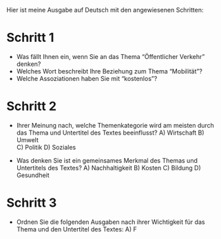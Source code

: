 Hier ist meine Ausgabe auf Deutsch mit den angewiesenen Schritten:

# Schritt 1
- Was fällt Ihnen ein, wenn Sie an das Thema “Öffentlicher Verkehr” denken? 
- Welches Wort beschreibt Ihre Beziehung zum Thema “Mobilität”?
- Welche Assoziationen haben Sie mit “kostenlos”?

# Schritt 2  
- Ihrer Meinung nach, welche Themenkategorie wird am meisten durch das Thema und Untertitel des Textes beeinflusst? 
A) Wirtschaft 
B) Umwelt  
C) Politik
D) Soziales

- Was denken Sie ist ein gemeinsames Merkmal des Themas und Untertitels des Textes?
A) Nachhaltigkeit 
B) Kosten
C) Bildung
D) Gesundheit 

# Schritt 3
- Ordnen Sie die folgenden Ausgaben nach ihrer Wichtigkeit für das Thema und den Untertitel des Textes:
A) F